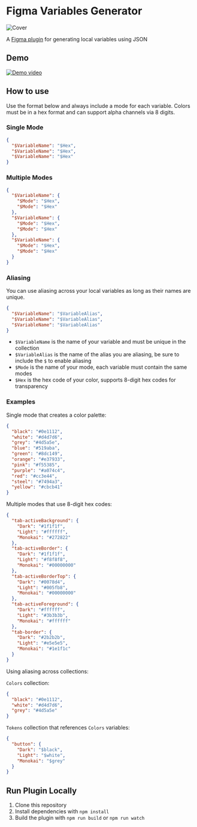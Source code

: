 # Figma Variables Generator

![Cover](https://github.com/miguelsolorio/figma-variables-generator/blob/main/assets/cover.png?raw=true)

A [Figma plugin](https://www.figma.com/community/plugin/1319728928151105267) for generating local variables using JSON

## Demo

[![Demo video](https://github.com/miguelsolorio/figma-variables-generator/blob/main/assets/demo.png?raw=true)](https://www.youtube.com/watch?v=WiIIBhDmom0)

## How to use

Use the format below and always include a mode for each variable. Colors must be in a hex format and can support alpha channels via 8 digits.

### Single Mode

```json
{
  "$VariableName": "$Hex",
  "$VariableName": "$Hex",
  "$VariableName": "$Hex"
}
```

### Multiple Modes

```json
{
  "$VariableName": {
    "$Mode": "$Hex",
    "$Mode": "$Hex"
  },
  "$VariableName": {
    "$Mode": "$Hex",
    "$Mode": "$Hex"
  },
  "$VariableName": {
    "$Mode": "$Hex",
    "$Mode": "$Hex"
  }
}
```

### Aliasing

You can use aliasing across your local variables as long as their names are unique.

```json
{
  "$VariableName": "$VariableAlias",
  "$VariableName": "$VariableAlias",
  "$VariableName": "$VariableAlias"
}
```

- `$VariableName` is the name of your variable and must be unique in the collection
- `$VariableAlias` is the name of the alias you are aliasing, be sure to include the `$` to enable aliasing
- `$Mode` is the name of your mode, each variable must contain the same modes
- `$Hex` is the hex code of your color, supports 8-digit hex codes for transparency

### Examples

Single mode that creates a color palette:

```json
{
  "black": "#0e1112",
  "white": "#d4d7d6",
  "grey": "#4d5a5e",
  "blue": "#519aba",
  "green": "#8dc149",
  "orange": "#e37933",
  "pink": "#f55385",
  "purple": "#a074c4",
  "red": "#cc3e44",
  "steel": "#7494a3",
  "yellow": "#cbcb41"
}
```

Multiple modes that use 8-digit hex codes:

```json
{
  "tab-activeBackground": {
    "Dark": "#1f1f1f",
    "Light": "#ffffff",
    "Monokai": "#272822"
  },
  "tab-activeBorder": {
    "Dark": "#1f1f1f",
    "Light": "#f8f8f8",
    "Monokai": "#00000000"
  },
  "tab-activeBorderTop": {
    "Dark": "#0078d4",
    "Light": "#005fb8",
    "Monokai": "#00000000"
  },
  "tab-activeForeground": {
    "Dark": "#ffffff",
    "Light": "#3b3b3b",
    "Monokai": "#ffffff"
  },
  "tab-border": {
    "Dark": "#2b2b2b",
    "Light": "#e5e5e5",
    "Monokai": "#1e1f1c"
  }
}
```

Using aliasing across collections:

`Colors` collection:

```json
{
  "black": "#0e1112",
  "white": "#d4d7d6",
  "grey": "#4d5a5e"
}
```

`Tokens` collection that references `Colors` variables:

```json
{
  "button": {
    "Dark": "$black",
    "Light": "$white",
    "Monokai": "$grey"
  }
}
```

## Run Plugin Locally

1. Clone this repository
2. Install dependencies with `npm install`
3. Build the plugin with `npm run build` or `npm run watch`